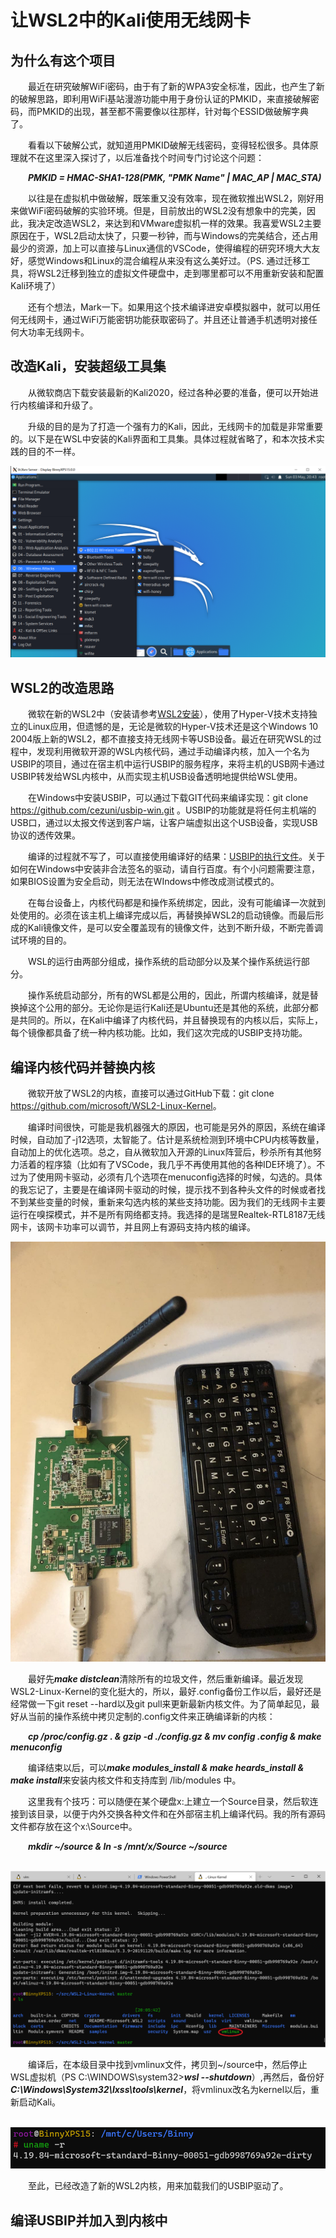 
# 让WSL2中的Kali使用无线网卡

## 为什么有这个项目

&emsp;&emsp;最近在研究破解WiFi密码，由于有了新的WPA3安全标准，因此，也产生了新的破解思路，即利用WiFi基站漫游功能中用于身份认证的PMKID，来直接破解密码，而PMKID的出现，甚至都不需要像以往那样，针对每个ESSID做破解字典了。

&emsp;&emsp;看看以下破解公式，就知道用PMKID破解无线密码，变得轻松很多。具体原理就不在这里深入探讨了，以后准备找个时间专门讨论这个问题：

&emsp;&emsp;***PMKID = HMAC-SHA1-128(PMK, "PMK Name" | MAC_AP | MAC_STA)***

&emsp;&emsp;以往是在虚拟机中做破解，既笨重又没有效率，现在微软推出WSL2，刚好用来做WiFi密码破解的实验环境。但是，目前放出的WSL2没有想象中的完美，因此，我决定改造WSL2，来达到和VMware虚拟机一样的效果。我喜爱WSL2主要原因在于，WSL2启动太快了，只要一秒钟，而与Windows的完美结合，还占用最少的资源，加上可以直接与Linux通信的VSCode，使得编程的研究环境大大友好，感觉Windows和Linux的混合编程从来没有这么美好过。（PS. 通过迁移工具，将WSL2迁移到独立的虚拟文件硬盘中，走到哪里都可以不用重新安装和配置Kali环境了）

&emsp;&emsp;还有个想法，Mark一下。如果用这个技术编译进安卓模拟器中，就可以用任何无线网卡，通过WiFi万能密钥功能获取密码了。并且还让普通手机透明对接任何大功率无线网卡。

## 改造Kali，安装超级工具集

&emsp;&emsp;从微软商店下载安装最新的Kali2020，经过各种必要的准备，便可以开始进行内核编译和升级了。

&emsp;&emsp;升级的目的是为了打造一个强有力的Kali，因此，无线网卡的加载是非常重要的。以下是在WSL中安装的Kali界面和工具集。具体过程就省略了，和本次技术实践的目的不一样。

![完整的WSL2 Kali环境](https://github.com/superbinny/wsl2study/blob/master/img/kali_full.png)

## WSL2的改造思路
&emsp;&emsp;微软在新的WSL2中（安装请参考[WSL2安装](https://docs.microsoft.com/zh-cn/windows/wsl/wsl2-install)），使用了Hyper-V技术支持独立的Linux应用，但遗憾的是，无论是微软的Hyper-V技术还是这个Windows 10 2004版上新的WSL2，都不直接支持无线网卡等USB设备。最近在研究WSL的过程中，发现利用微软开源的WSL内核代码，通过手动编译内核，加入一个名为USBIP的项目，通过在宿主机中运行USBIP的服务程序，来将主机的USB网卡通过USBIP转发给WSL内核中，从而实现主机USB设备透明地提供给WSL使用。

&emsp;&emsp;在Windows中安装USBIP，可以通过下载GIT代码来编译实现：git clone <https://github.com/cezuni/usbip-win.git> 。USBIP的功能就是将任何主机端的USB口，通过以太报文传送到客户端，让客户端虚拟出这个USB设备，实现USB协议的透传效果。

&emsp;&emsp;编译的过程就不写了，可以直接使用编译好的结果：[USBIP的执行文件](https://github.com/cezuni/usbip-win/releases)。关于如何在Windows中安装非合法签名的驱动，请自行百度。有个小问题需要注意，如果BIOS设置为安全启动，则无法在WIndows中修改成测试模式的。

&emsp;&emsp;在每台设备上，内核代码都是和操作系统绑定，因此，没有可能编译一次就到处使用的。必须在该主机上编译完成以后，再替换掉WSL2的启动镜像。而最后形成的Kali镜像文件，是可以安全覆盖现有的镜像文件，达到不断升级，不断完善调试环境的目的。

&emsp;&emsp;WSL的运行由两部分组成，操作系统的启动部分以及某个操作系统运行部分。

&emsp;&emsp;操作系统启动部分，所有的WSL都是公用的，因此，所谓内核编译，就是替换掉这个公用的部分。无论你是运行Kali还是Ubuntu还是其他的系统，此部分都是共同的。所以，在Kali中编译了内核代码，并且替换现有的内核以后，实际上，每个镜像都具备了统一种内核功能。比如，我们这次完成的USBIP支持功能。

## 编译内核代码并替换内核

&emsp;&emsp;微软开放了WSL2的内核，直接可以通过GitHub下载：git clone <https://github.com/microsoft/WSL2-Linux-Kernel>。

&emsp;&emsp;编译时间很快，可能是我机器强大的原因，也可能是另外的原因，系统在编译时候，自动加了-j12选项，太智能了。估计是系统检测到环境中CPU内核等数量，自动加上的优化选项。总之，自从微软加入开源的Linux阵营后，秒杀所有其他努力活着的程序猿（比如有了VSCode，我几乎不再使用其他的各种IDE环境了）。不过为了使用网卡驱动，必须有几个选项在menuconfig选择的时候，勾选的。具体的我忘记了，主要是在编译网卡驱动的时候，提示找不到各种头文件的时候或者找不到某些变量的时候，重新来勾选内核的某些支持功能。因为我们的无线网卡主要运行在嗅探模式，并不是所有网络都支持。我选择的是瑞昱Realtek-RTL8187无线网卡，该网卡功率可以调节，并且网上有源码支持内核的编译。

![Realtek-RTL8187无线网卡](https://github.com/superbinny/wsl2study/blob/master/img/Realtek-RTL8187.jpg)

&emsp;&emsp;最好先***make distclean***清除所有的垃圾文件，然后重新编译。最近发现WSL2-Linux-Kernel的变化挺大的，所以，最好.config备份工作以后，最好还是经常做一下git reset --hard以及git pull来更新最新内核文件。为了简单起见，最好从当前的操作系统中拷贝定制的.config文件来正确编译新的内核：

&emsp;&emsp;***cp /proc/config.gz . & gzip -d ./config.gz & mv config .config & make menuconfig***

&emsp;&emsp;编译结束以后，可以***make modules_install & make heards_install & make install***来安装内核文件和支持库到 /lib/modules 中。

&emsp;&emsp;这里我有个技巧：可以随便在某个硬盘x:上建立一个Source目录，然后软连接到该目录，以便于内外交换各种文件和在外部宿主机上编译代码。我的所有源码文件都存放在这个x:\Source中。

&emsp;&emsp;***mkdir ~/source & ln -s /mnt/x/Source ~/source***

&emsp;&emsp;![编译后产生的vmlinux文件](https://github.com/superbinny/wsl2study/blob/master/img/vmlinux.png)

&emsp;&emsp;编译后，在本级目录中找到vmlinux文件，拷贝到~/source中，然后停止WSL虚拟机（PS C:\WINDOWS\system32>***wsl --shutdown***）,再然后，备份好***C:\Windows\System32\lxss\tools\kernel***，将vmlinux改名为kernel以后，重新启动Kali。

&emsp;&emsp;![编译后产生的vmlinux文件](https://github.com/superbinny/wsl2study/blob/master/img/uname_r.png)

&emsp;&emsp;至此，已经改造了新的WSL2内核，用来加载我们的USBIP驱动了。

## 编译USBIP并加入到内核中

